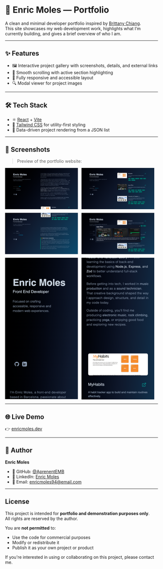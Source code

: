 # 💼 Enric Moles — Portfolio

A clean and minimal developer portfolio inspired by [Brittany Chiang](https://brittanychiang.com/).  
This site showcases my web development work, highlights what I’m currently building, and gives a brief overview of who I am.

---

## ✨ Features

- 🖼️ Interactive project gallery with screenshots, details, and external links
- 🔗 Smooth scrolling with active section highlighting
- 📱 Fully responsive and accessible layout
- 🔍 Modal viewer for project images

---

## 🛠️ Tech Stack

- ⚛️ [React](https://react.dev/) + [Vite](https://vitejs.dev/)
- 💨 [Tailwind CSS](https://tailwindcss.com/) for utility-first styling
- 📁 Data-driven project rendering from a JSON list

---

## 📸 Screenshots

> Preview of the portfolio website:
<div style="display:flex;flex-wrap:wrap;gap:12px;align-items:flex-start">
<img src="./public/screenshots/portfolio-1.png" alt="Portfolio homepage" width="240" />
<img src="./public/screenshots/portfolio-2.png" alt="Projects section" width="240" />
<img src="./public/screenshots/portfolio-3.png" alt="Project detail modal" width="240" />
<img src="./public/screenshots/portfolio-4.png" alt="Mobile view" width="240" />
<img src="./public/screenshots/portfolio-5.png" alt="Contact section" width="240" />
<img src="./public/screenshots/portfolio-6.png" alt="Light/dark mode" width="240" />
</div>

---

## 🌐 Live Demo

👉 [enricmoles.dev](https://portfolio-eight-indol-wbh18yj8nm.vercel.app/)  


---

## 👤 Author

**Enric Moles**

- 🔗 GitHub: [@AprenentEMB](https://github.com/AprenentEMB)  
- 💼 LinkedIn: [Enric Moles](https://www.linkedin.com/in/enric-moles-bellveh%C3%AD-7358b024a/)  
- 📧 Email: [enricmoles94@email.com](mailto:enricmoles94@email.com)

---

## License

This project is intended for **portfolio and demonstration purposes only**.  
All rights are reserved by the author.

You are **not permitted** to:

- Use the code for commercial purposes  
- Modify or redistribute it  
- Publish it as your own project or product

If you're interested in using or collaborating on this project, please contact me.




